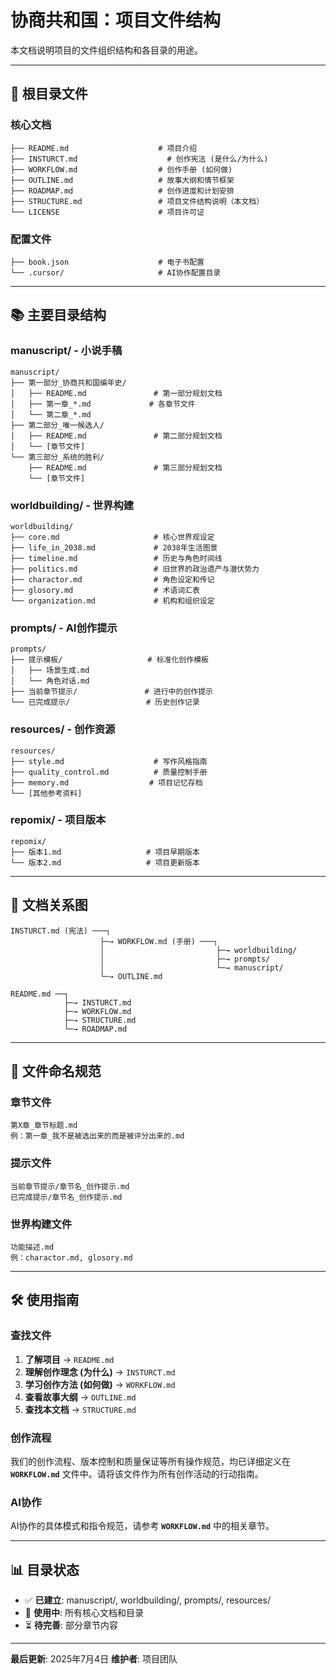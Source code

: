 # 协商共和国：项目文件结构

本文档说明项目的文件组织结构和各目录的用途。

---

## 📁 根目录文件

### 核心文档
```
├── README.md                    # 项目介绍
├── INSTURCT.md                    # 创作宪法 (是什么/为什么)
├── WORKFLOW.md                  # 创作手册 (如何做)
├── OUTLINE.md                   # 故事大纲和情节框架
├── ROADMAP.md                   # 创作进度和计划安排
├── STRUCTURE.md                 # 项目文件结构说明（本文档）
└── LICENSE                      # 项目许可证
```

### 配置文件
```
├── book.json                    # 电子书配置
└── .cursor/                     # AI协作配置目录
```

---

## 📚 主要目录结构

### manuscript/ - 小说手稿
```
manuscript/
├── 第一部分_协商共和国编年史/
│   ├── README.md               # 第一部分规划文档
│   ├── 第一章_*.md             # 各章节文件
│   └── 第二章_*.md
├── 第二部分_唯一候选人/
│   ├── README.md               # 第二部分规划文档
│   └── [章节文件]
└── 第三部分_系统的胜利/
    ├── README.md               # 第三部分规划文档
    └── [章节文件]
```

### worldbuilding/ - 世界构建
```
worldbuilding/
├── core.md                     # 核心世界观设定
├── life_in_2038.md             # 2038年生活图景
├── timeline.md                 # 历史与角色时间线
├── politics.md                 # 旧世界的政治遗产与潜伏势力
├── charactor.md                # 角色设定和传记
├── glosory.md                  # 术语词汇表
└── organization.md             # 机构和组织设定
```

### prompts/ - AI创作提示
```
prompts/
├── 提示模板/                   # 标准化创作模板
│   ├── 场景生成.md
│   └── 角色对话.md
├── 当前章节提示/               # 进行中的创作提示
└── 已完成提示/                 # 历史创作记录
```

### resources/ - 创作资源
```
resources/
├── style.md                    # 写作风格指南
├── quality_control.md          # 质量控制手册
├── memory.md                  # 项目记忆存档
└── [其他参考资料]
```

### repomix/ - 项目版本
```
repomix/
├── 版本1.md                   # 项目早期版本
└── 版本2.md                   # 项目更新版本
```

---

## 🔗 文档关系图

```
INSTURCT.md (宪法) ───┐
                    ├─→ WORKFLOW.md (手册) ───┐
                    │                         ├─→ worldbuilding/
                    │                         ├─→ prompts/
                    │                         └─→ manuscript/
                    └─→ OUTLINE.md

README.md ──┐
            ├─→ INSTURCT.md
            ├─→ WORKFLOW.md
            ├─→ STRUCTURE.md
            └─→ ROADMAP.md
```

---

## 📝 文件命名规范

### 章节文件
```
第X章_章节标题.md
例：第一章_我不是被选出来的而是被评分出来的.md
```

### 提示文件
```
当前章节提示/章节名_创作提示.md
已完成提示/章节名_创作提示.md
```

### 世界构建文件
```
功能描述.md
例：charactor.md, glosory.md
```

---

## 🛠️ 使用指南

### 查找文件
1. **了解项目** → `README.md`
2. **理解创作理念 (为什么)** → `INSTURCT.md`
3. **学习创作方法 (如何做)** → `WORKFLOW.md`
4. **查看故事大纲** → `OUTLINE.md`
5. **查找本文档** → `STRUCTURE.md`

### 创作流程
我们的创作流程、版本控制和质量保证等所有操作规范，均已详细定义在 **`WORKFLOW.md`** 文件中。请将该文件作为所有创作活动的行动指南。

### AI协作
AI协作的具体模式和指令规范，请参考 **`WORKFLOW.md`** 中的相关章节。

---

## 📊 目录状态

- ✅ **已建立**: manuscript/, worldbuilding/, prompts/, resources/
- 🔄 **使用中**: 所有核心文档和目录
- ⏳ **待完善**: 部分章节内容

---

**最后更新**: 2025年7月4日
**维护者**: 项目团队

